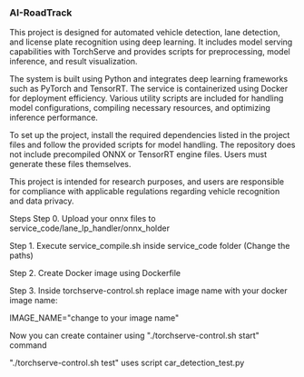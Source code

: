 ### AI-RoadTrack

This project is designed for automated vehicle detection, lane detection, and license plate recognition using deep learning. It includes model serving capabilities with TorchServe and provides scripts for preprocessing, model inference, and result visualization.

The system is built using Python and integrates deep learning frameworks such as PyTorch and TensorRT. The service is containerized using Docker for deployment efficiency. Various utility scripts are included for handling model configurations, compiling necessary resources, and optimizing inference performance.

To set up the project, install the required dependencies listed in the project files and follow the provided scripts for model handling. The repository does not include precompiled ONNX or TensorRT engine files. Users must generate these files themselves.

This project is intended for research purposes, and users are responsible for compliance with applicable regulations regarding vehicle recognition and data privacy.

Steps
Step 0. Upload your onnx files to service_code/lane_lp_handler/onnx_holder

Step 1. Execute service_compile.sh inside service_code folder (Change the paths)

Step 2. Create Docker image using Dockerfile 

Step 3. Inside torchserve-control.sh replace image name with your docker image name:

IMAGE_NAME="change to your image name"

Now you can create container using "./torchserve-control.sh start" command 

"./torchserve-control.sh test" uses script car_detection_test.py 


